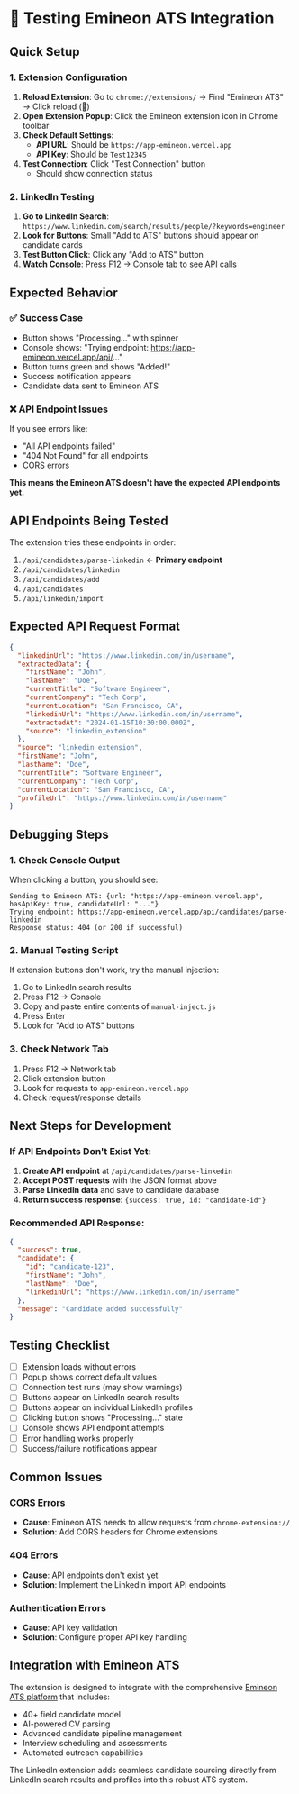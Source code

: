 # 🚀 Testing Emineon ATS Integration

## Quick Setup

### 1. Extension Configuration
1. **Reload Extension**: Go to `chrome://extensions/` → Find "Emineon ATS" → Click reload (🔄)
2. **Open Extension Popup**: Click the Emineon extension icon in Chrome toolbar
3. **Check Default Settings**:
   - **API URL**: Should be `https://app-emineon.vercel.app`
   - **API Key**: Should be `Test12345`
4. **Test Connection**: Click "Test Connection" button
   - Should show connection status

### 2. LinkedIn Testing
1. **Go to LinkedIn Search**: `https://www.linkedin.com/search/results/people/?keywords=engineer`
2. **Look for Buttons**: Small "Add to ATS" buttons should appear on candidate cards
3. **Test Button Click**: Click any "Add to ATS" button
4. **Watch Console**: Press F12 → Console tab to see API calls

## Expected Behavior

### ✅ Success Case
- Button shows "Processing..." with spinner
- Console shows: "Trying endpoint: https://app-emineon.vercel.app/api/..."
- Button turns green and shows "Added!"
- Success notification appears
- Candidate data sent to Emineon ATS

### ❌ API Endpoint Issues
If you see errors like:
- "All API endpoints failed"
- "404 Not Found" for all endpoints
- CORS errors

**This means the Emineon ATS doesn't have the expected API endpoints yet.**

## API Endpoints Being Tested

The extension tries these endpoints in order:
1. `/api/candidates/parse-linkedin` ← **Primary endpoint**
2. `/api/candidates/linkedin`
3. `/api/candidates/add`
4. `/api/candidates`
5. `/api/linkedin/import`

## Expected API Request Format

```json
{
  "linkedinUrl": "https://www.linkedin.com/in/username",
  "extractedData": {
    "firstName": "John",
    "lastName": "Doe",
    "currentTitle": "Software Engineer",
    "currentCompany": "Tech Corp",
    "currentLocation": "San Francisco, CA",
    "linkedinUrl": "https://www.linkedin.com/in/username",
    "extractedAt": "2024-01-15T10:30:00.000Z",
    "source": "linkedin_extension"
  },
  "source": "linkedin_extension",
  "firstName": "John",
  "lastName": "Doe",
  "currentTitle": "Software Engineer",
  "currentCompany": "Tech Corp",
  "currentLocation": "San Francisco, CA",
  "profileUrl": "https://www.linkedin.com/in/username"
}
```

## Debugging Steps

### 1. Check Console Output
When clicking a button, you should see:
```
Sending to Emineon ATS: {url: "https://app-emineon.vercel.app", hasApiKey: true, candidateUrl: "..."}
Trying endpoint: https://app-emineon.vercel.app/api/candidates/parse-linkedin
Response status: 404 (or 200 if successful)
```

### 2. Manual Testing Script
If extension buttons don't work, try the manual injection:

1. Go to LinkedIn search results
2. Press F12 → Console
3. Copy and paste entire contents of `manual-inject.js`
4. Press Enter
5. Look for "Add to ATS" buttons

### 3. Check Network Tab
1. Press F12 → Network tab
2. Click extension button
3. Look for requests to `app-emineon.vercel.app`
4. Check request/response details

## Next Steps for Development

### If API Endpoints Don't Exist Yet:
1. **Create API endpoint** at `/api/candidates/parse-linkedin`
2. **Accept POST requests** with the JSON format above
3. **Parse LinkedIn data** and save to candidate database
4. **Return success response**: `{success: true, id: "candidate-id"}`

### Recommended API Response:
```json
{
  "success": true,
  "candidate": {
    "id": "candidate-123",
    "firstName": "John",
    "lastName": "Doe",
    "linkedinUrl": "https://www.linkedin.com/in/username"
  },
  "message": "Candidate added successfully"
}
```

## Testing Checklist

- [ ] Extension loads without errors
- [ ] Popup shows correct default values
- [ ] Connection test runs (may show warnings)
- [ ] Buttons appear on LinkedIn search results
- [ ] Buttons appear on individual LinkedIn profiles
- [ ] Clicking button shows "Processing..." state
- [ ] Console shows API endpoint attempts
- [ ] Error handling works properly
- [ ] Success/failure notifications appear

## Common Issues

### CORS Errors
- **Cause**: Emineon ATS needs to allow requests from `chrome-extension://`
- **Solution**: Add CORS headers for Chrome extensions

### 404 Errors
- **Cause**: API endpoints don't exist yet
- **Solution**: Implement the LinkedIn import API endpoints

### Authentication Errors
- **Cause**: API key validation
- **Solution**: Configure proper API key handling

## Integration with Emineon ATS

The extension is designed to integrate with the comprehensive [Emineon ATS platform](https://app-emineon.vercel.app/) that includes:
- 40+ field candidate model
- AI-powered CV parsing
- Advanced candidate pipeline management
- Interview scheduling and assessments
- Automated outreach capabilities

The LinkedIn extension adds seamless candidate sourcing directly from LinkedIn search results and profiles into this robust ATS system. 